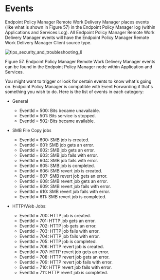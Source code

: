 # Events

Endpoint Policy Manager Remote Work Delivery Manager places events (like what is shown in Figure 57)
in the Endpoint Policy Manager log (within Applications and Services Log). All Endpoint Policy
Manager Remote Work Delivery Manager events will have the Endpoint Policy Manager Remote Work
Delivery Manager Client source type.

![tips_security_and_troubleshooting_8](/img/product_docs/endpointpolicymanager/endpointpolicymanager/troubleshooting/remoteworkdelivery/tips_security_and_troubleshooting_8.webp)

Figure 57. Endpoint Policy Manager Remote Work Delivery Manager events can be found in the Endpoint
Policy Manager node within Application and Services.

You might want to trigger or look for certain events to know what's going on. Endpoint Policy
Manager is compatible with Event Forwarding if that's something you wish to do. Here is the list of
events in each category:

- General

  - EventId = 500: Bits became unavailable.
  - EventId = 501: Bits service is stopped.
  - EventId = 502: Bits became available.

- SMB File Copy jobs

  - EventId = 600: SMB job is created.
  - EventId = 601: SMB job gets an error.
  - EventId = 602: SMB job gets an error.
  - EventId = 603: SMB job fails with error.
  - EventId = 604: SMB job fails with error.
  - EventId = 605: SMB job is completed.
  - EventId = 606: SMB revert job is created.
  - EventId = 607: SMB revert job gets an error.
  - EventId = 608: SMB revert job gets an error.
  - EventId = 609: SMB revert job fails with error.
  - EventId = 610: SMB revert job fails with error.
  - EventId = 611: SMB revert job is completed.

- HTTP/Web Jobs:

  - EventId = 700: HTTP job is created.
  - EventId = 701: HTTP job gets an error.
  - EventId = 702: HTTP job gets an error.
  - EventId = 703: HTTP job fails with error.
  - EventId = 704: HTTP job fails with error.
  - EventId = 705: HTTP job is completed.
  - EventId = 706: HTTP revert job is created.
  - EventId = 707: HTTP revert job gets an error.
  - EventId = 708: HTTP revert job gets an error.
  - EventId = 709: HTTP revert job fails with error.
  - EventId = 710: HTTP revert job fails with error.
  - EventId = 711: HTTP revert job is completed.
